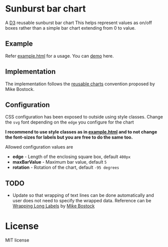 # Sunburst bar chart

A [D3](http://d3js.org) reusable sunburst bar chart This helps represent values as on/off boxes rather than a simple bar chart extending from 0 to value.

## Example
Refer [example.html](example.html) for a usage. You can [demo](https://bl.ocks.org/rjrahul/8fbd663d00dacad9fcee6c0462bd1722) here.

## Implementation

The implementation follows the [reusable charts](http://bost.ocks.org/mike/chart/) convention proposed by Mike Bostock.

## Configuration

CSS configuration has been exposed to outside using style classes. Change the `svg` font depending on the `edge` you configure for the chart

**I recommend to use style classes as in [example.html](example.html) and to not change the font-sizes for labels but you are free to do the same too.**

Allowed configuration values are
* **edge** - Length of the enclosing square box, default `400px`
* **maxBarValue** - Maximum bar value, default `5`
* **rotation** - Rotation of the chart, default `-95 degrees`

## TODO
* Update so that wrapping of text lines can be done automatically and user does not need to specify the wrapped data. Reference can be [Wrapping Long Labels](https://bl.ocks.org/mbostock/7555321) by [Mike Bostock](https://bl.ocks.org/mbostock)

# License

MIT license
